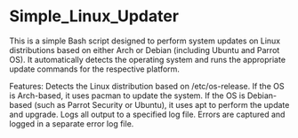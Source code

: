 # Simple_Linux_Updater
This is a simple Bash script designed to perform system updates on Linux distributions based on either Arch or Debian (including Ubuntu and Parrot OS). It automatically detects the operating system and runs the appropriate update commands for the respective platform.

Features:
Detects the Linux distribution based on /etc/os-release.
If the OS is Arch-based, it uses pacman to update the system.
If the OS is Debian-based (such as Parrot Security or Ubuntu), it uses apt to perform the update and upgrade.
Logs all output to a specified log file.
Errors are captured and logged in a separate error log file.

